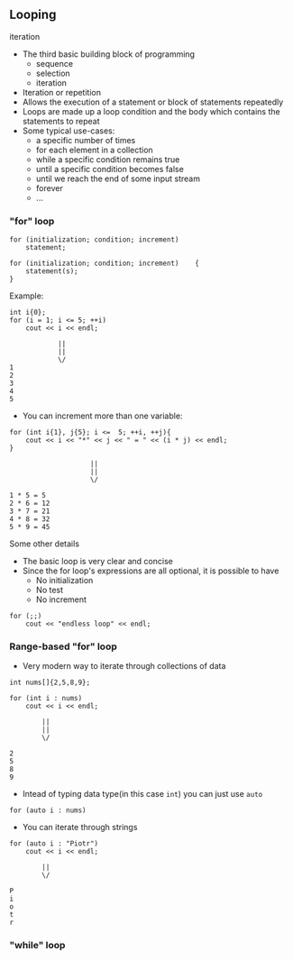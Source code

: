 ## Looping
iteration
- The third basic building block of programming
  - sequence 
  - selection
  - iteration
- Iteration or repetition
- Allows the execution of a statement or block of statements repeatedly
- Loops are made up a loop condition and the body which  contains the statements to repeat
- Some typical use-cases:
  - a specific number of times
  - for each element in a collection
  - while a specific condition remains true
  - until a specific condition becomes false
  - until we reach the end of some input stream
  - forever
  - ...
### "for" loop
```
for (initialization; condition; increment)
    statement;
```
```
for (initialization; condition; increment)    {
    statement(s);
}
```
Example:
```
int i{0};
for (i = 1; i <= 5; ++i)
    cout << i << endl;

            ||
            ||
            \/
1
2
3
4
5
```
- You can increment more than one variable:
```
for (int i{1}, j{5}; i <=  5; ++i, ++j){
    cout << i << "*" << j << " = " << (i * j) << endl;
} 
                    
                    ||
                    ||
                    \/

1 * 5 = 5
2 * 6 = 12
3 * 7 = 21
4 * 8 = 32
5 * 9 = 45
```

Some other details
- The basic loop is very clear and concise
- Since the for loop's expressions are all optional, it is possible to have 
  - No initialization
  - No test
  - No increment
```
for (;;)
    cout << "endless loop" << endl;
```
### Range-based "for" loop
- Very modern way to iterate through collections of data
```
int nums[]{2,5,8,9};

for (int i : nums)
    cout << i << endl;

        ||
        ||
        \/

2
5
8
9
```
- Intead of typing data type(in this case `int`) you can just use `auto`
```
for (auto i : nums)
```
- You can iterate through strings
```
for (auto i : "Piotr")
    cout << i << endl;

        ||
        \/

P
i
o
t
r
```
### "while" loop

